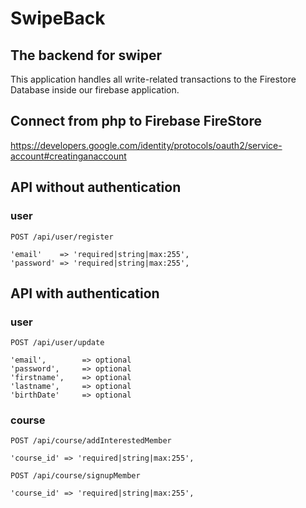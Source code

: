 # SwipeBack
## The backend for swiper

This application handles all write-related transactions to the Firestore Database inside our firebase application.

## Connect from php to Firebase FireStore
https://developers.google.com/identity/protocols/oauth2/service-account#creatinganaccount

## API without authentication
### user
```
POST /api/user/register

'email'    => 'required|string|max:255',
'password' => 'required|string|max:255',
```

## API with authentication
### user
```
POST /api/user/update

'email',        => optional
'password',     => optional
'firstname',    => optional
'lastname',     => optional
'birthDate'     => optional
```

### course
```
POST /api/course/addInterestedMember

'course_id' => 'required|string|max:255',
```

```
POST /api/course/signupMember

'course_id' => 'required|string|max:255',
```

